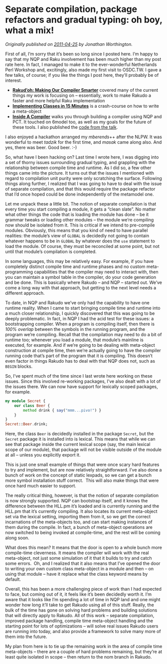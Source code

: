# Separate compilation, package refactors and gradual typing: oh boy, what a mix!
    
*Originally published on [2011-04-25](https://6guts.wordpress.com/2011/04/25/separate-compilation-package-refactors-and-gradual-typing-oh-boy-what-a-mix/) by Jonathan Worthington.*

First of all, I’m sorry that it’s been so long since I posted here. I’m happy to say that my NQP and Raku involvement has been much higher than my post rate here. In fact, I managed to make it to the ever-wonderful Netherlands Perl Workshop and, excitingly, also made my first visit to OSDC.TW. I gave a few talks, of course; if you like the things I post here, they’ll probably be of interest.

- **[Rakud’oh: Making Our Compiler Smarter](http://www.jnthn.net/papers/2011-nlpw-rakudo.pdf)** covered many of the current things my work is focusing on – essentially, work to make Rakudo a faster and more helpful Raku implementation
- **[Implementing Classes in 15 Minutes](http://www.jnthn.net/papers/2011-nlpw-classes.pdf)** is a crash-course on how to write a meta-object
- **[Inside A Compiler](http://www.jnthn.net/papers/2011-osdc.tw-compiler.pdf)** walks you through building a compiler using NQP and PCT. It touched on 6model too, as well as my goals for the future of these tools. I also published the [code from the talk](http://www.jnthn.net/papers/2011-osdc.tw-compiler-code.zip).

I also enjoyed a hackathon arranged my *mberends*++ after the NLPW. It was wonderful to meet *tadzik* for the first time, and *masak* came along also. And yes, there was beer. Good beer. :-)

So, what have I been hacking on? Last time I wrote here, I was digging into a set of thorny issues surrounding gradual typing, and grappling with the relationship between compile time and runtime. As I did so, a few other things came into the picture. It turns out that the issues I mentioned with regard to compilation unit purity were only scratching the surface. Following things along further, I realized that I was going to have to deal with the issue of separate compilation, and that this would require the package refactor that I’d once hoped could be done independently of the metamodel one.

Let me unpack these a little bit. The notion of separate compilation is that every time you start compiling a module, it gets a “clean slate”. No matter what other things the code that is loading the module has done – be it grammar tweaks or loading other modules – the module we’re compiling now should be isolated from it. This is critical if we intend to pre-compile modules. Obviously, this means that you kind of need to have parallel realities: the module’s view of `GLOBAL` is decidedly not going to contain whatever happens to be in `GLOBAL` by whatever does the `use` statement to load the module. Of course, they must be reconciled at some point, but not until that module’s compilation is completed.

In some languages, this may be relatively easy. For example, if you have completely distinct compile time and runtime phases and no custom meta-programming capabilities that the compiler may need to interact with, then you can maintain a symbol table in the compiler, do your code generation and be done. This is basically where Rakudo – and NQP – started out. We’ve come a long way with that approach, but getting to the next level needs a different approach.

To date, in NQP and Rakudo we’ve only had the capability to have one runtime reality. When I came to start bringing compile time and runtime into a much closer relationship, I quickly discovered that this was going to be deeply problematic. In fact, in NQP I had the acid test for these issues: a bootstrapping compiler. When a program is compiling itself, then there is *100% overlap* between the symbols in the running program, and the program we’re compiling. Recall that the compilation may need to do a bit of runtime too; whenever you load a module, that module’s mainline is executed, for example. And if we’re going to be dealing with meta-object construction at compile time, then we’re actually going to have the compiler running code that’s part of the program that it is compiling. This doesn’t even factor in things Rakudo has to deal with that NQP does not, such as `BEGIN` blocks.

So, I’ve spent much of the time since I last wrote here working on these issues. Since this involved re-working packages, I’ve also dealt with a lot of the issues there. We can now have support for lexically scoped packages, for example.

```` raku
my module Secret {
    our class Beer {
        method drink { say("mmm...pivo!") }
    }
}
Secret::Beer.drink;
````

Here, the class `Beer` is decidedly installed in the package `Secret`, but the `Secret` package it is installed into is lexical. This means that while we can see that package inside the current lexical scope (say, the main lexical scope of our module), that package will not be visible outside of the module at all – unless you explicitly export it.

This is just one small example of things that were once scary hard features to try and implement, but are now relatively straightforward. I’ve also done a bunch of work on the concept of static lexpads, so we can get a bunch more symbol installation stuff correct.  This will also make things that were once hard much easier to support.

The really critical thing, however, is that the notion of separate compilation is now strongly supported. NQP can bootstrap itself, and it knows the difference between the HLL.pm it’s loaded and is currently running and the HLL.pm that it’s currently compiling. It also locates its current meta-object set via the lexical setting, importing them from it, so we get the correct incarnations of the meta-objects too, and can start making instances of them during the compile. In fact, a bunch of meta-object operations are now switched to being invoked at compile-time, and the rest will be coming along soon.

What does this mean? It means that the door is open to a whole bunch more compile-time cleverness. It means the compiler will work with the real meta-object, not just some simulation of it that it builds to try and catch some errors.  Oh, and I realized that it also means that I’ve opened the door to writing your own custom class meta-object in a module and then – on using that module – have it replace what the class keyword means by default.

Overall, this has been a more challenging piece of work than I had expected to face, but coming out of it, it feels like it’s been decidedly worth it. I’m aware that it looks like I’m spending a lot of time in NQP land and one might wonder how long it’ll take to get Rakudo using all of this stuff. Really, the bulk of the time has gone on solving hard problems and building solutions that will directly apply to Rakudo. All of this work – separate compilation, improved package handling, compile time meta-object handling and the starting point for lots of optimizations – will solve real issues Rakudo users are running into today, and also provide a framework to solve many more of them into the future.

My plan from here is to tie up the remaining work in the area of compile time meta-objects – there are a couple of hard problems remaining, but they’re at least quite isolated in scope – then return to the nom branch in Rakudo.

